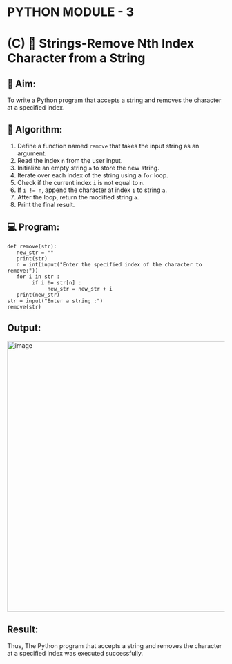 # PYTHON MODULE - 3
# (C) 🧹 Strings-Remove Nth Index Character from a String

## 🎯 Aim:
To write a Python program that accepts a string and removes the character at a specified index.

## 🧠 Algorithm:
1. Define a function named `remove` that takes the input string as an argument.
2. Read the index `n` from the user input.
3. Initialize an empty string `a` to store the new string.
4. Iterate over each index of the string using a `for` loop.
5. Check if the current index `i` is not equal to `n`.
6. If `i != n`, append the character at index `i` to string `a`.
7. After the loop, return the modified string `a`.
8. Print the final result.

## 💻 Program:

    def remove(str):
       new_str = ""
       print(str)
       n = int(input("Enter the specified index of the character to remove:"))
       for i in str :
            if i != str[n] :
                 new_str = new_str + i
       print(new_str)
    str = input("Enter a string :")
    remove(str)

## Output:

<img width="1918" height="627" alt="image" src="https://github.com/user-attachments/assets/85eccd99-ee64-437d-9624-30cade4e688a" />


## Result:

Thus, The Python program that accepts a string and removes the character at a specified index was executed successfully.
